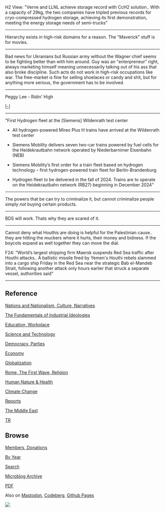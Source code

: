 
H2 View: "Verne and LLNL achieve storage record with CcH2 solution.. With a
capacity of 29kg, the two companies have tripled previous records for
cryo-compressed hydrogen storage, achieving its first demonstration,
meeting the energy storage needs of semi-trucks"

---

Hierarchy exists in high-risk domains for a reason. The
"Maverick" stuff is for movies.

---

Bad news for Ukranians but Russian army without the Wagner chief seems
to be fighting better than with him around. Guy was an "enterpreneur"
right, always marketing himself meaning unnecessarily talking out of
his ass that also broke discipline. Such acts do not work in high-risk
occupations like war. The free-market is fine for selling shoelaces
or candy and shit, but for anything more serious, the government has
to be involved. 

---

Peggy Lee - Ridin' High

[[-]](https://www.youtube.com/watch?v=KulxVMecSi8)

---

"First Hydrogen fleet at the [Siemens] Wildenrath test center

- All hydrogen-powered Mireo Plus H trains have arrived at the
Wildenrath test center

- Siemens Mobility delivers seven two-car trains powered by fuel cells
for the Heidekrautbahn network operated by Niederbarnimer Eisenbahn
(NEB)

- Siemens Mobility’s first order for a train fleet based on hydrogen
technology – first hydrogen-powered train fleet for Berlin-Brandenburg

- Hydrogen fleet to be delivered in the fall of 2024. Trains are to
operate on the Heidekrautbahn network (RB27) beginning in December
2024"

---

The powers that be can try to criminalize it, but cannot criminalize
people simply *not* buying certain products.

---

BDS will work. Thats why they are scared of it.

---

Cannot deny what Houthis are doing is helpful for the Palestinian
cause.. they are hitting the muckers where it hurts, their money and
bidness. If the boycots expand as well together they can move the
dial.

F24: "World’s largest shipping firm Maersk suspends Red Sea traffic
after Houthi attacks.. A ballistic missile fired by Yemen's Houthi
rebels slammed into a cargo ship Friday in the Red Sea near the
strategic Bab el-Mandeb Strait, following another attack only hours
earlier that struck a separate vessel, authorities said"

---

## Reference

[Nations and Nationalism, Culture, Narratives](0119/2013/02/nations-and-nationalism.html)

[The Fundamentals of Industrial Ideologies](0119/2011/04/fundamentals-of-industrial-ideologies.html)

[Education, Workplace](0119/2017/09/education-workplace.html)

[Science and Technology](0119/2018/09/science-technology.html)

[Democracy, Parties](0119/2016/11/democracy.html)

[Economy](2021/01/economy.html)

[Globalization](0119/2018/09/globalization.html)

[Rome, The First Wave, Religion](0119/2017/12/rome.html)

[Human Nature & Health](2020/07/human-nature.html)

[Climate Change](2022/01/climate.html)

[Reports](2021/01/reports.html)

[The Middle East](0119/2019/07/middleeast.html)

[TR](../tr/index.html)

## Browse

[Members, Donations](2022/08/members.html)

[By Year](years.html)

[Search](search.html)

[Microblog Archive](mbl/index.html)

[PDF](https://drive.google.com/uc?export=view&id=1FSi-1MnqXVq_PVTEXzzflwN8-7h92N_R)

Also on 
[Mastodon](https://fosstodon.org/@muratk5n),
[Codeberg](https://muratk5n.codeberg.page/en/),
[Github Pages](https://muratk5n.github.io/thirdwave/en/)

<img src='https://drive.google.com/uc?export=view&id=1zsIeciFSvlr-sWB84Tc0mfZ_NYqn9VQx'/> 

